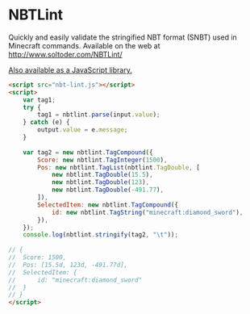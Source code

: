 # NBTLint
Quickly and easily validate the stringified NBT format (SNBT) used in Minecraft commands.
Available on the web at http://www.soltoder.com/NBTLint/

[Also available as a JavaScript library.](https://github.com/AjaxGb/NBTLint/blob/master/docs/nbt-lint.js)

```html
<script src="nbt-lint.js"></script>
<script>
    var tag1;
    try {
        tag1 = nbtlint.parse(input.value);
    } catch (e) {
        output.value = e.message;
    }
    
    var tag2 = new nbtlint.TagCompound({
        Score: new nbtlint.TagInteger(1500),
        Pos: new nbtlint.TagList(nbtlint.TagDouble, [
            new nbtlint.TagDouble(15.5),
            new nbtlint.TagDouble(123),
            new nbtlint.TagDouble(-491.77),
        ]),
        SelectedItem: new nbtlint.TagCompound({
            id: new nbtlint.TagString("minecraft:diamond_sword"),
        }),
    });
    console.log(nbtlint.stringify(tag2, "\t"));
    
// {
// 	Score: 1500,
// 	Pos: [15.5d, 123d, -491.77d],
// 	SelectedItem: {
// 		id: "minecraft:diamond_sword"
// 	}
// }
</script>
```
